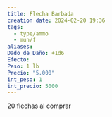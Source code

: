 ```yaml
---
title: Flecha Barbada
creation date: 2024-02-20 19:36
tags:
  - type/ammo
  - mun/f
aliases: 
Dado_de_Daño: +1d6
Efecto: 
Peso: 1 lb
Precio: "5.000"
int_peso: 1
int_precio: 5000
---
```

20 flechas al comprar
